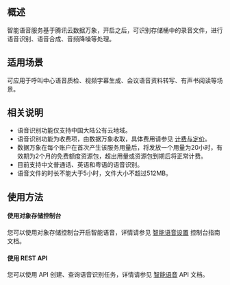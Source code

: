 ## 概述

智能语音服务基于腾讯云数据万象，开启之后，可识别存储桶中的录音文件，进行语音识别、语音合成、音频降噪等处理。

## 适用场景

可应用于呼叫中心语音质检、视频字幕生成、会议语音资料转写、有声书阅读等场景。

## 相关说明

- 语音识别功能仅支持中国大陆公有云地域。
- 语音识别功能为收费项，由数据万象收取，具体费用请参见 [计费与定价](https://cloud.tencent.com/document/product/460/6970)。
- 数据万象在每个账户在首次产生该服务用量后，将发放一个用量为20小时，有效期为2个月的免费额度资源包，超出用量或资源包到期后将正常计费。
- 目前支持中文普通话、英语和粤语的语音识别。
- 语音文件的时长不能大于5小时，文件大小不超过512MB。

## 使用方法

#### 使用对象存储控制台

您可以使用对象存储控制台开启智能语音，详情请参见 [智能语音设置](https://cloud.tencent.com/document/product/436/47587) 控制台指南文档。

#### 使用 REST API

您可以使用 API 创建、查询语音识别任务，详情请参见 [智能语音](https://cloud.tencent.com/document/product/436/47595) API 文档。
